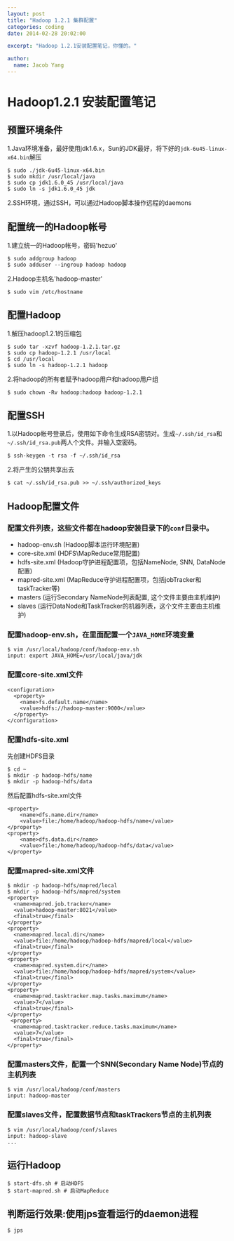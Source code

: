 ---layout: posttitle: "Hadoop 1.2.1 集群配置"categories: codingdate: 2014-02-28 20:02:00excerpt: "Hadoop 1.2.1安装配置笔记，你懂的。"author:  name: Jacob Yang---# Hadoop1.2.1 安装配置笔记## 预置环境条件1.Java环境准备，最好使用jdk1.6.x，Sun的JDK最好，将下好的`jdk-6u45-linux-x64.bin`解压    $ sudo ./jdk-6u45-linux-x64.bin    $ sudo mkdir /usr/local/java    $ sudo cp jdk1.6.0_45 /usr/local/java    $ sudo ln -s jdk1.6.0_45 jdk  2.SSH环境，通过SSH，可以通过Hadoop脚本操作远程的daemons## 配置统一的Hadoop帐号1.建立统一的Hadoop帐号，密码'hezuo'      $ sudo addgroup hadoop    $ sudo adduser --ingroup hadoop hadoop2.Hadoop主机名'hadoop-master'      $ sudo vim /etc/hostname## 配置Hadoop1.解压hadoop1.2.1的压缩包        $ sudo tar -xzvf hadoop-1.2.1.tar.gz    $ sudo cp hadoop-1.2.1 /usr/local    $ cd /usr/local    $ sudo ln -s hadoop-1.2.1 hadoop2.将hadoop的所有者赋予hadoop用户和hadoop用户组    $ sudo chown -Rv hadoop:hadoop hadoop-1.2.1      ## 配置SSH1.以Hadoop帐号登录后，使用如下命令生成RSA密钥对。生成`~/.ssh/id_rsa`和`~/.ssh/id_rsa.pub`两人个文件。并输入空密码。        $ ssh-keygen -t rsa -f ~/.ssh/id_rsa      2.将产生的公钥共享出去    $ cat ~/.ssh/id_rsa.pub >> ~/.ssh/authorized_keys      ## Hadoop配置文件### 配置文件列表，这些文件都在hadoop安装目录下的`conf`目录中。* hadoop-env.sh (Hadoop脚本运行环境配置)* core-site.xml (HDFS\MapReduce常用配置)* hdfs-site.xml (Hadoop守护进程配置项，包括NameNode, SNN, DataNode配置)* mapred-site.xml (MapReduce守护进程配置项，包括jobTracker和taskTracker等)* masters (运行Secondary NameNode列表配置, 这个文件主要由主机维护) * slaves (运行DataNode和TaskTracker的机器列表，这个文件主要由主机维护)### 配置hadoop-env.sh，在里面配置一个`JAVA_HOME`环境变量    $ vim /usr/local/hadoop/conf/hadoop-env.sh    input: export JAVA_HOME=/usr/local/java/jdk### 配置core-site.xml文件    <configuration>      <property>        <name>fs.default.name</name>        <value>hdfs://hadoop-master:9000</value>      </property>    </configuration>### 配置hdfs-site.xml  先创建HDFS目录      $ cd ~    $ mkdir -p hadoop-hdfs/name    $ mkdir -p hadoop-hdfs/data    然后配置hdfs-site.xml文件    <property>     	<name>dfs.name.dir</name>     	<value>file:/home/hadoop/hadoop-hdfs/name</value>    </property>    <property>     	<name>dfs.data.dir</name>     	<value>file:/home/hadoop/hadoop-hdfs/data</value>    </property>### 配置mapred-site.xml文件    $ mkdir -p hadoop-hdfs/mapred/local    $ mkdir -p hadoop-hdfs/mapred/system    <property>      <name>mapred.job.tracker</name>      <value>hadoop-master:8021</value>      <final>true</final>    </property>    <property>      <name>mapred.local.dir</name>      <value>file:/home/hadoop/hadoop-hdfs/mapred/local</value>      <final>true</final>    </property>    <property>      <name>mapred.system.dir</name>      <value>file:/home/hadoop/hadoop-hdfs/mapred/system</value>      <final>true</final>    </property>    <property>      <name>mapred.tasktracker.map.tasks.maximum</name>      <value>7</value>      <final>true</final>    </property>     <property>      <name>mapred.tasktracker.reduce.tasks.maximum</name>      <value>7</value>      <final>true</final>    </property>    ### 配置masters文件，配置一个SNN(Secondary Name Node)节点的主机列表    $ vim /usr/local/hadoop/conf/masters    input: hadoop-master### 配置slaves文件，配置数据节点和taskTrackers节点的主机列表    $ vim /usr/local/hadoop/conf/slaves    input: hadoop-slave    ...## 运行Hadoop    $ start-dfs.sh # 启动HDFS    $ start-mapred.sh # 启动MapReduce    ## 判断运行效果:使用jps查看运行的daemon进程    $ jps          